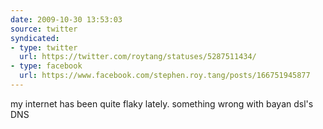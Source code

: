 ```yaml
---
date: 2009-10-30 13:53:03
source: twitter
syndicated:
- type: twitter
  url: https://twitter.com/roytang/statuses/5287511434/
- type: facebook
  url: https://www.facebook.com/stephen.roy.tang/posts/166751945877
---
```


my internet has been quite flaky lately. something wrong with bayan dsl's DNS